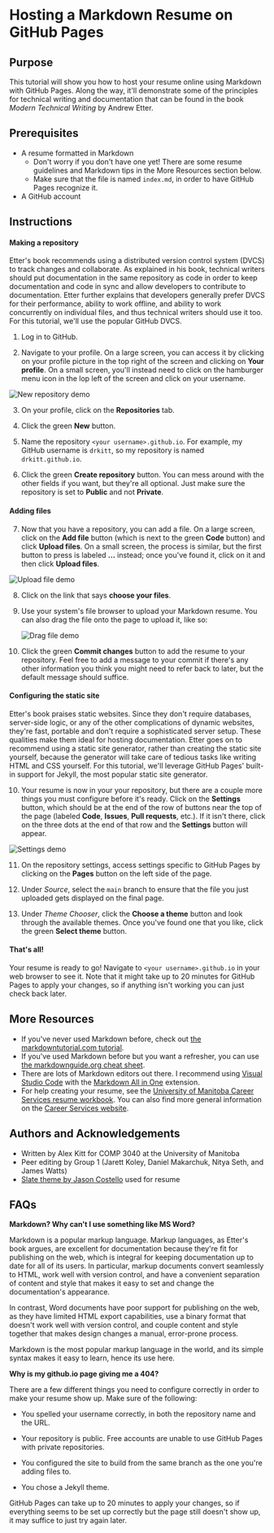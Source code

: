 # Hosting a Markdown Resume on GitHub Pages

## Purpose

This tutorial will show you how to host your resume online using Markdown with GitHub Pages. Along the way, it'll demonstrate some of the principles for technical writing and documentation that can be found in the book *Modern Technical Writing* by Andrew Etter.

## Prerequisites

- A resume formatted in Markdown
  - Don't worry if you don't have one yet! There are some resume guidelines and Markdown tips in the More Resources section below.
  - Make sure that the file is named `index.md`, in order to have GitHub Pages recognize it.
- A GitHub account

## Instructions

#### Making a repository

Etter's book recommends using a distributed version control system (DVCS) to track changes and collaborate. As explained in his book, technical writers should put documentation in the same repository as code in order to keep documentation and code in sync and allow developers to contribute to documentation. Etter further explains that developers generally prefer DVCS for their performance, ability to work offline, and ability to work concurrently on individual files, and thus technical writers should use it too. For this tutorial, we'll use the popular GitHub DVCS.

1. Log in to GitHub.

2. Navigate to your profile. On a large screen, you can access it by clicking on your profile picture in the top right of the screen and clicking on **Your profile**. On a small screen, you'll instead need to click on the hamburger menu icon in the lop left of the screen and click on your username.

![New repository demo](New%20repository%20demo.gif)

3. On your profile, click on the **Repositories** tab.

4. Click the green **New** button.

5. Name the repository `<your username>.github.io`. For example, my GitHub username is `drkitt`, so my repository is named `drkitt.github.io`.

6. Click the green **Create repository** button. You can mess around with the other fields if you want, but they're all optional. Just make sure the repository is set to **Public** and not **Private**.

#### Adding files

7. Now that you have a repository, you can add a file. On a large screen, click on the **Add file** button (which is next to the green **Code** button) and click **Upload files**. On a small screen, the process is similar, but the first button to press is labeled **...** instead; once you've found it, click on it and then click **Upload files**.

![Upload file demo](Upload%20file%20demo.gif)

8. Click on the link that says **choose your files**.

9. Use your system's file browser to upload your Markdown resume. You can also drag the file onto the page to upload it, like so:

   ![Drag file demo](Drag%20file%20demo.gif)

10. Click the green **Commit changes** button to add the resume to your repository. Feel free to add a message to your commit if there's any other information you think you might need to refer back to later, but the default message should suffice.

#### Configuring the static site

Etter's book praises static websites. Since they don't require databases, server-side logic, or any of the other complications of dynamic websites, they're fast, portable and don't require a sophisticated server setup. These qualities make them ideal for hosting documentation. Etter goes on to recommend using a static site generator, rather than creating the static site yourself, because the generator will take care of tedious tasks like writing HTML and CSS yourself. For this tutorial, we'll leverage GitHub Pages' built-in support for Jekyll, the most popular static site generator.

10. Your resume is now in your your repository, but there are a couple more things you must configure before it's ready. Click on the **Settings** button, which should be at the end of the row of buttons near the top of the page (labeled **Code**, **Issues**, **Pull requests**, etc.). If it isn't there, click on the three dots at the end of that row and the **Settings** button will appear.

![Settings demo](Settings%20demo.gif)

11. On the repository settings, access settings specific to GitHub Pages by clicking on the **Pages** button on the left side of the page.

12. Under *Source*, select the `main` branch to ensure that the file you just uploaded gets displayed on the final page.

13. Under *Theme Chooser*, click the **Choose a theme** button and look through the available themes. Once you've found one that you like, click the green **Select theme** button.

#### That's all!

Your resume is ready to go! Navigate to `<your username>.github.io` in your web browser to see it. Note that it might take up to 20 minutes for GitHub Pages to apply your changes, so if anything isn't working you can just check back later.

## More Resources

- If you've never used Markdown before, check out [the markdowntutorial.com tutorial](https://www.markdowntutorial.com/).
- If you've used Markdown before but you want a refresher, you can use [the markdownguide.org cheat sheet](https://www.markdownguide.org/cheat-sheet).
- There are lots of Markdown editors out there. I recommend using [Visual Studio Code](https://code.visualstudio.com/) with the [Markdown All in One](https://marketplace.visualstudio.com/items?itemName=yzhang.markdown-all-in-one) extension.
- For help creating your resume, see the [University of Manitoba Career Services resume workbook](https://umanitoba.ca/career-services/sites/career-services/files/2021-05/Online_Resume_Book.pdf). You can also find more general information on the [Career Services website](https://umanitoba.ca/career-services/).

## Authors and Acknowledgements

- Written by Alex Kitt for COMP 3040 at the University of Manitoba
- Peer editing by Group 1 (Jarett Koley, Daniel Makarchuk, Nitya Seth, and James Watts)
- [Slate theme by Jason Costello](http://jekyllthemes.org/themes/slate/) used for resume

## FAQs

**Markdown? Why can't I use something like MS Word?**

Markdown is a popular markup language. Markup languages, as Etter's book argues, are excellent for documentation because they're fit for publishing on the web, which is integral for keeping documentation up to date for all of its users. In particular, markup documents convert seamlessly to HTML, work well with version control, and have a convenient separation of content and style that makes it easy to set and change the documentation's appearance.

In contrast, Word documents have poor support for publishing on the web, as they have limited HTML export capabilities, use a binary format that doesn't work well with version control, and couple content and style together that makes design changes a manual, error-prone process.

Markdown is the most popular markup language in the world, and its simple syntax makes it easy to learn, hence its use here.

**Why is my github.io page giving me a 404?**

There are a few different things you need to configure correctly in order to make your resume show up. Make sure of the following:

- You spelled your username correctly, in both the repository name and the URL.
- Your repository is public. Free accounts are unable to use GitHub Pages with private repositories.

- You configured the site to build from the same branch as the one you're adding files to.
- You chose a Jekyll theme.

GitHub Pages can take up to 20 minutes to apply your changes, so if everything seems to be set up correctly but the page still doesn't show up, it may suffice to just try again later.
